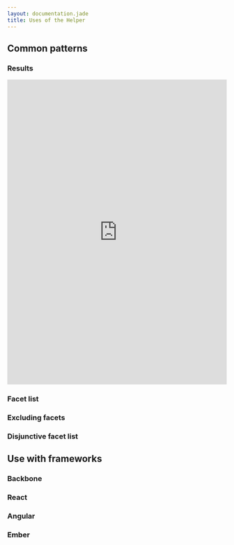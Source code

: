 ```yaml
---
layout: documentation.jade
title: Uses of the Helper
---
```


## Common patterns

### Results

<iframe
  frameborder=0
  style="width: 100%; height: 700px"
  src="https://jsfiddle.net/bobylito/kp0wd62r/embedded">
</iframe>

### Facet list

### Excluding facets

### Disjunctive facet list

## Use with frameworks

### Backbone

### React

### Angular

### Ember

